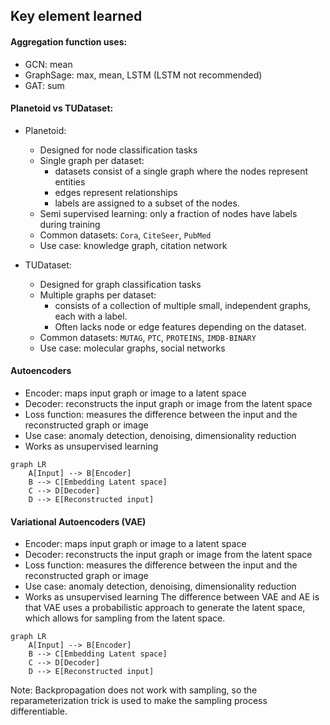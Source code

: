 ## Key element learned

#### Aggregation function uses:
- GCN: mean
- GraphSage: max, mean, LSTM (LSTM not recommended)
- GAT: sum

#### Planetoid vs TUDataset:
- Planetoid:
    - Designed for node classification tasks 
    - Single graph per dataset:
        - datasets consist of a single graph where the nodes represent entities
        - edges represent relationships
        - labels are assigned to a subset of the nodes.
    - Semi supervised learning: only a fraction of nodes have labels during training
    - Common datasets: `Cora`, `CiteSeer`, `PubMed`
    - Use case: knowledge graph, citation network

- TUDataset:
    - Designed for graph classification tasks
    - Multiple graphs per dataset:
        - consists of a collection of multiple small, independent graphs, each with a label.
        - Often lacks node or edge features depending on the dataset.
    - Common datasets: `MUTAG`, `PTC`, `PROTEINS`, `IMDB-BINARY`
    - Use case: molecular graphs, social networks

#### Autoencoders
- Encoder: maps input graph or image to a latent space
- Decoder: reconstructs the input graph or image from the latent space
- Loss function: measures the difference between the input and the reconstructed graph or image
- Use case: anomaly detection, denoising, dimensionality reduction
- Works as unsupervised learning
```mermaid
graph LR
    A[Input] --> B[Encoder]
    B --> C[Embedding Latent space]
    C --> D[Decoder]
    D --> E[Reconstructed input]
```

#### Variational Autoencoders (VAE)
- Encoder: maps input graph or image to a latent space
- Decoder: reconstructs the input graph or image from the latent space
- Loss function: measures the difference between the input and the reconstructed graph or image
- Use case: anomaly detection, denoising, dimensionality reduction
- Works as unsupervised learning
The difference between VAE and AE is that VAE uses a probabilistic approach to generate the latent space, which allows for sampling from the latent space.

```mermaid
graph LR
    A[Input] --> B[Encoder]
    B --> C[Embedding Latent space]
    C --> D[Decoder]
    D --> E[Reconstructed input]
```

Note: Backpropagation does not work with sampling, so the reparameterization trick is used to make the sampling process differentiable.